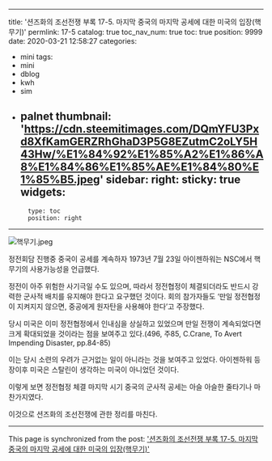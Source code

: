 
---
title: '션즈화의 조선전쟁 부록 17-5. 마지막 중국의 마지막 공세에 대한 미국의 입장(핵무기)'
permlink: 17-5
catalog: true
toc_nav_num: true
toc: true
position: 9999
date: 2020-03-21 12:58:27
categories:
- mini
tags:
- mini
- dblog
- kwh
- sim
- palnet
thumbnail: 'https://cdn.steemitimages.com/DQmYFU3Pxd8XfKamGERZRhGhaD3P5G8EZutmC2oLY5H43Hw/%E1%84%92%E1%85%A2%E1%86%A8%E1%84%86%E1%85%AE%E1%84%80%E1%85%B5.jpeg'
sidebar:
    right:
        sticky: true
widgets:
    -
        type: toc
        position: right
---


![핵무기.jpeg](https://cdn.steemitimages.com/DQmYFU3Pxd8XfKamGERZRhGhaD3P5G8EZutmC2oLY5H43Hw/%E1%84%92%E1%85%A2%E1%86%A8%E1%84%86%E1%85%AE%E1%84%80%E1%85%B5.jpeg)


정전회담 진행중 중국이 공세를 계속하자 1973년 7월 23일 아이젠하워는 NSC에서 핵무기의 사용가능성을 언급했다. 

정전이 아주 위험한 사기극일 수도 있으며, 따라서 정전협정이 체결되더라도 반드시 강력한 군사적 배치를 유지해야 한다고 요구했던 것이다. 회의 참가자들도 ‘만일 정전협정이 지켜지지 않으면, 중공에게 원자탄을 사용해야 한다’고 주장했다. 

당시 미국은 이미 정전협정에서 인내심을 상실하고 있었으며 만일 전쟁이 계속되었다면 크게 확대되었을 것이라는 점을 보여주고 있다.(496, 주85, C.Crane, To Avert Impending Disaster, pp.84-85)

이는 당시 소련의 우려가 근거없는 일이 아니라는 것을 보여주고 있었다. 아이젠하워 등장이후 미국은 스탈린이 생각하는 미국이 아니었던 것이다. 

이렇게 보면 정전협정 체결 마지막 시기 중국의 군사적 공세는 아슬 아슬한 줄타기나 마찬가지였다. 

이것으로 션즈화의 조선전쟁에 관한 정리를 마친다.

- - -

This page is synchronized from the post: ['션즈화의 조선전쟁 부록 17-5. 마지막 중국의 마지막 공세에 대한 미국의 입장(핵무기)'](https://steemit.com/@wisdomandjustice/17-5)
